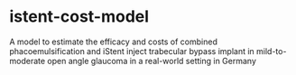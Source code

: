 # istent-cost-model
A model to estimate the efficacy and costs of combined phacoemulsification and iStent inject trabecular bypass implant in mild-to-moderate open angle glaucoma in a real-world setting in Germany
